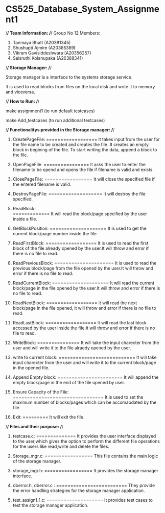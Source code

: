 # CS525_Database_System_Assignment1
/********************************************************/
                   Team Information:
/********************************************************/
Group No 12
Members:
1) Tanmaya Bhatt (A20381345)
2) Shushupti Ajmire (A20385389)
3) Vikram Gavisiddeshwara (A20356257)
4) Saisruthi Kolanupaka (A20388341)


/********************************************************/
                   Storage Manager: 
/********************************************************/

Storage manager is a interface to the systems storage service.
 
It is used to read blocks from files on the local disk and write it to memory and viceversa.


/********************************************************/
                      How to Run:
/********************************************************/

make assignment1  (to run default testcases)

make Add_testcases (to run additional testcases)


/********************************************************/
      Functionalitys provided in the Storage manager:
/********************************************************/

1. CreatePageFile: 
==================
It takes input from the user for the file name to be created and creates the file.
It creates an empty block in begining of the file.
To start writing the data, append a block to the file.

2. OpenPageFile: 
================
It asks the user to enter the filename to be opend and opens the file if filename is valid and exists.

3. ClosePageFile: 
=================
It will close the specified file if the entered filename is valid.

4. DestroyPageFile: 
===================
It will destroy the file specified.

5. ReadBlock:  
=============
It will read the block/page specified by the user inside a file.

6. GetBlockPosition: 
====================
It is used to get the current block/page number inside the file.

7. ReadFirstBlock: 
==================
It is used to read the first block of the file already opened by the user.It will throw and error if there is no file to read.

8. ReadPreviousBlock: 
=====================
It is used to read the previous block/page from the file opened by the user.It will throw and error if there is no file to read.

9. ReadCurrentBlock: 
====================
It will read the current block/page in the file opened by the user.It will throw and error if there is no file to read.

10. ReadNextBlock: 
==================
It will read the next block/page in the file opened, it will throw and error if there is no file to read.

11. ReadLastBlock: 
==================
It will read the last block accessed by the user inside the file.It will throw and error if there is no file to read.

12. WriteBlock: 
===============
It will take the input charecter from the user and will write it to the file alraedy opened by the user.

13. write to current block: 
===========================
It will take input charecter from the user and will write it to the current block/page in the opened file.

14. Append Empty block: 
=======================
It will append the empty block/page in the end of the file opened by user.

15. Ensure Capacity of the File: 
================================
It is used to set the maximum number of blocks/pages which can be accomaodated by the file. 

16. Exit:
=========
It will exit the file.



/********************************************************/
               Files and their purpose:
/********************************************************/

1. testcase.c: 
==============
It provides the user interface displayed to the user,which gives the option to perform the different file operations for the users like read,write and delete the files.

2. Storage_mgr.c: 
=================
This file contains the main logic of the storage manager.

3. storage_mgr.h:
=================
It provides the  storage manager interface.

4. dberror.h, dberror.c : 
=========================
They provide the error handling strategies for the storage manager application.

5. test_assign1_1.c: 
====================
It provides test cases to test the storage manager application.


